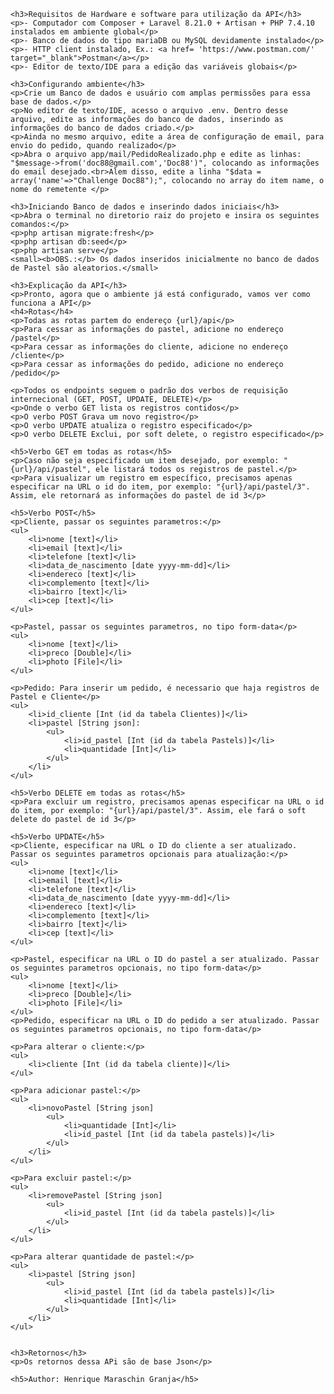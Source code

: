 <!DOCTYPE html>
<html lang="pt-br">
<head>
    <meta charset='utf-8'>
    <meta http-equiv='X-UA-Compatible' content='IE=edge'>
    <title>Readme</title>
    <meta name='viewport' content='width=device-width, initial-scale=1'>
</head>
<body>

    <h3>Requisitos de Hardware e software para utilização da API</h3>
    <p>- Computador com Composer + Laravel 8.21.0 + Artisan + PHP 7.4.10 instalados em ambiente global</p>
    <p>- Banco de dados do tipo mariaDB ou MySQL devidamente instalado</p>
    <p>- HTTP client instalado, Ex.: <a href= 'https://www.postman.com/' target="_blank">Postman</a></p>
    <p>- Editor de texto/IDE para a edição das variáveis globais</p>

    <h3>Configurando ambiente</h3>
    <p>Crie um Banco de dados e usuário com amplas permissões para essa base de dados.</p>
    <p>No editor de texto/IDE, acesso o arquivo .env. Dentro desse arquivo, edite as informações do banco de dados, inserindo as informações do banco de dados criado.</p>
    <p>Ainda no mesmo arquivo, edite a área de configuração de email, para envio do pedido, quando realizado</p>
    <p>Abra o arquivo app/mail/PedidoRealizado.php e edite as linhas: "$message->from('doc88@gmail.com','Doc88')", colocando as informações do email desejado.<br>Alem disso, edite a linha "$data = array('name'=>"Challenge Doc88");", colocando no array do item name, o nome do remetente </p>

    <h3>Iniciando Banco de dados e inserindo dados iniciais</h3>
    <p>Abra o terminal no diretorio raiz do projeto e insira os seguintes comandos:</p>
    <p>php artisan migrate:fresh</p>
    <p>php artisan db:seed</p>
    <p>php artisan serve</p>
    <small><b>OBS.:</b> Os dados inseridos inicialmente no banco de dados de Pastel são aleatorios.</small>

    <h3>Explicação da API</h3>
    <p>Pronto, agora que o ambiente já está configurado, vamos ver como funciona a API</p>
    <h4>Rotas</h4>
    <p>Todas as rotas partem do endereço {url}/api</p>
    <p>Para cessar as informações do pastel, adicione no endereço /pastel</p>
    <p>Para cessar as informações do cliente, adicione no endereço /cliente</p>
    <p>Para cessar as informações do pedido, adicione no endereço /pedido</p>

    <p>Todos os endpoints seguem o padrão dos verbos de requisição internecional (GET, POST, UPDATE, DELETE)</p>
    <p>Onde o verbo GET lista os registros contidos</p>
    <p>O verbo POST Grava um novo registro</p>
    <p>O verbo UPDATE atualiza o registro especificado</p>
    <p>O verbo DELETE Exclui, por soft delete, o registro especificado</p>

    <h5>Verbo GET em todas as rotas</h5>
    <p>Caso não seja especificado um item desejado, por exemplo: "{url}/api/pastel", ele listará todos os registros de pastel.</p>
    <p>Para visualizar um registro em específico, precisamos apenas especificar na URL o id do item, por exemplo: "{url}/api/pastel/3". Assim, ele retornará as informações do pastel de id 3</p>

    <h5>Verbo POST</h5>
    <p>Cliente, passar os seguintes parametros:</p>
    <ul>
        <li>nome [text]</li>
        <li>email [text]</li>
        <li>telefone [text]</li>
        <li>data_de_nascimento [date yyyy-mm-dd]</li>
        <li>endereco [text]</li>
        <li>complemento [text]</li>
        <li>bairro [text]</li>
        <li>cep [text]</li>
    </ul>

    <p>Pastel, passar os seguintes parametros, no tipo form-data</p>
    <ul>
        <li>nome [text]</li>
        <li>preco [Double]</li>
        <li>photo [File]</li>
    </ul>

    <p>Pedido: Para inserir um pedido, é necessario que haja registros de Pastel e Cliente</p>
    <ul>
        <li>id_cliente [Int (id da tabela Clientes)]</li>
        <li>pastel [String json]:
            <ul>
                <li>id_pastel [Int (id da tabela Pastels)]</li>
                <li>quantidade [Int]</li>
            </ul>
        </li>
    </ul>

    <h5>Verbo DELETE em todas as rotas</h5>
    <p>Para excluir um registro, precisamos apenas especificar na URL o id do item, por exemplo: "{url}/api/pastel/3". Assim, ele fará o soft delete do pastel de id 3</p>

    <h5>Verbo UPDATE</h5>
    <p>Cliente, especificar na URL o ID do cliente a ser atualizado. Passar os seguintes parametros opcionais para atualização:</p>
    <ul>
        <li>nome [text]</li>
        <li>email [text]</li>
        <li>telefone [text]</li>
        <li>data_de_nascimento [date yyyy-mm-dd]</li>
        <li>endereco [text]</li>
        <li>complemento [text]</li>
        <li>bairro [text]</li>
        <li>cep [text]</li>
    </ul>

    <p>Pastel, especificar na URL o ID do pastel a ser atualizado. Passar os seguintes parametros opcionais, no tipo form-data</p>
    <ul>
        <li>nome [text]</li>
        <li>preco [Double]</li>
        <li>photo [File]</li>
    </ul>
    <p>Pedido, especificar na URL o ID do pedido a ser atualizado. Passar os seguintes parametros opcionais, no tipo form-data</p>

    <p>Para alterar o cliente:</p>
    <ul>
        <li>cliente [Int (id da tabela cliente)]</li>
    </ul>

    <p>Para adicionar pastel:</p>
    <ul>
        <li>novoPastel [String json]
            <ul>
                <li>quantidade [Int]</li>
                <li>id_pastel [Int (id da tabela pastels)]</li>
            </ul>
        </li>
    </ul>

    <p>Para excluir pastel:</p>
    <ul>
        <li>removePastel [String json]
            <ul>
                <li>id_pastel [Int (id da tabela pastels)]</li>
            </ul>
        </li>
    </ul>

    <p>Para alterar quantidade de pastel:</p>
    <ul>
        <li>pastel [String json]
            <ul>
                <li>id_pastel [Int (id da tabela pastels)]</li>
                <li>quantidade [Int]</li>
            </ul>
        </li>
    </ul>


    <h3>Retornos</h3>
    <p>Os retornos dessa APi são de base Json</p>

    <h5>Author: Henrique Maraschin Granja</h5>
</body>
</html>
